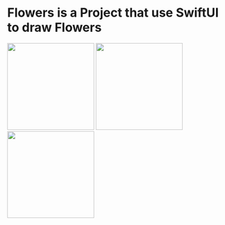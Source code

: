 # Flowers is a Project that use SwiftUI to draw Flowers


<img src="https://github.com/Enryun/Flowers/assets/45484154/bae28441-a4d6-49df-addc-aa01b5cc7b20" width="200">
<img src="https://github.com/Enryun/Flowers/assets/45484154/8c10738e-12a0-4690-b61f-e53250a9b719" width="200">
<img src="https://github.com/Enryun/Flowers/assets/45484154/ff80e239-a3c0-422a-aa9c-2806a9bf1cc0" width="200">
